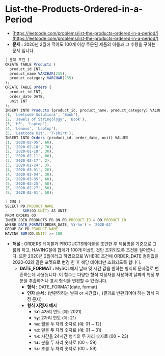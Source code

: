 # **List-the-Products-Ordered-in-a-Period**

- [https://leetcode.com/problems/list-the-products-ordered-in-a-period/](https://leetcode.com/problems/list-the-products-ordered-in-a-period/)
- **문제 :** 2020년 2월에 적어도 100개 이상 주문된 제품의 이름과 그 수량을 구하는 문제 입니다.

```jsx
[ 문제 조건 ]
CREATE TABLE Products (
  product_id INT,
  product_name VARCHAR(255),
  product_category VARCHAR(255)
);
CREATE TABLE Orders (
  product_id INT,
  order_date DATE,
  unit INT
);
INSERT INTO Products (product_id, product_name, product_category) VALUES
(1, 'Leetcode Solutions', 'Book'),
(2, 'Jewels of Stringology', 'Book'),
(3, 'HP', 'Laptop'),
(4, 'Lenovo', 'Laptop'),
(5, 'Leetcode Kit', 'T-shirt');
INSERT INTO Orders (product_id, order_date, unit) VALUES
(1, '2020-02-05', 60),
(1, '2020-02-10', 70),
(2, '2020-01-18', 30),
(2, '2020-02-11', 80),
(3, '2020-02-17', 2),
(3, '2020-02-24', 3),
(4, '2020-03-01', 20),
(4, '2020-03-04', 30),
(4, '2020-03-05', 60),
(5, '2020-02-25', 50),
(5, '2020-02-27', 50),
(5, '2020-03-01', 50);
```

```jsx
[ 정답 ]
SELECT PD.PRODUCT_NAME
,       SUM(OD.UNIT) AS UNIT
FROM ORDERS OD
INNER JOIN PRODUCTS PD ON PD.PRODUCT_ID = OD.PRODUCT_ID
WHERE DATE_FORMAT(ORDER_DATE,'%Y-%m') = '2020-02'
GROUP BY PD.PRODUCT_NAME
HAVING SUM(OD.UNIT) >= 100
```

- **해설 :** ORDERS 테이블과 PRODUCTS테이블을 조인한 후 제품명을 기준으로 그룹화 하고, HAVING절에 합계가 100개 이상인 것만 조회되도록 조건을 걸어줍니다. 또한 2020년 2월이라고 하였으므로 WHERE 조건에 ORDER_DATE 컬럼값을 2020-02와 같은 포멧으로 변경 한 후 해당 데이터만 조회되도록 합니다.
  - **DATE_FORMAT :** MySQL에서 날짜 및 시간 값을 원하는 형식의 문자열로 변환하는데 사용됩니다. 이 함수는 다양한 형식 지정자를 사용하여 날짜의 특정 부분을 추출하거나 표시 형식을 변경할 수 있습니다.
    - **형식 :** DATE_FORMAT(date, format)
    - **인자 순서 :** (변환하려는 날짜 or 시간값) , (결과로 반환되어야 하는 형식 지정 문자)
    - **형식 지정자 예시**
      - **`%Y`**: 4자리 연도 (예: 2021)
      - **`%y`**: 2자리 연도 (예: 21)
      - **`%m`**: 월을 두 자리 숫자로 (예: 01 ~ 12)
      - **`%d`**: 일을 두 자리 숫자로 (예: 01 ~ 31)
      - **`%H`**: 시간을 24시간 형식의 두 자리 숫자로 (00 ~ 23)
      - **`%i`**: 분을 두 자리 숫자로 (00 ~ 59)
      - **`%s`**: 초를 두 자리 숫자로 (00 ~ 59)
